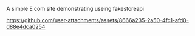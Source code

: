 A simple E com site demonstrating useing fakestoreapi


https://github.com/user-attachments/assets/8666a235-2a50-4fc1-afd0-d88e4dca0254

